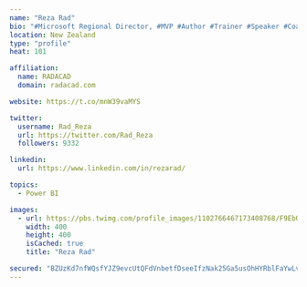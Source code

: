 ```yaml
---
name: "Reza Rad"
bio: "#Microsoft Regional Director, #MVP #Author #Trainer #Speaker #Coach #Consultant #PowerBI "
location: New Zealand
type: "profile"
heat: 101

affiliation:
  name: RADACAD
  domain: radacad.com

website: https://t.co/mnW39vaMYS

twitter:
  username: Rad_Reza
  url: https://twitter.com/Rad_Reza
  followers: 9332

linkedin:
  url: https://www.linkedin.com/in/rezarad/

topics:
  - Power BI

images:
  - url: https://pbs.twimg.com/profile_images/1102766467173408768/F9EbQENa_400x400.png
    width: 400
    height: 400
    isCached: true
    title: "Reza Rad"

secured: "BZUzKd7nfWQsfYJZ9evcUtQFdVnbetfDseeIfzNak25Ga5usOhHYRblFaYwLvnGPU7Jn6Ej9QvmxaUrTR7DEMhx23e4GqKxYa3jYQPGgQMwem4I7wivT3BrzXfIYc8rs/63zAAET4Tf75rfB/DRG22VQTTjBZf9rvPyJ5PPuTAlg6+YrqL4abufKx1xx7y8+JNIpMZZ5LD65UPx6TPnfhy6f8zhmP8LQpfnPgUO7jrD1xJoWr1SP9VBxM+iwbpqtybjc6SNocKMsSVMPb97pdGR//pXH/gT4vV8gLEOml9AmVvVX6o51pqojOwBt8kW/wXUHGYd7EkhiYRNBUd3PQWiSpbCeaXo3gKovEaIpQZi1nY8SY4qrI4cIO/PZhxsgp7BnLkn5Cf2lE6n0HgHhYy7Pq2gArM5zQOJo0fubvqM=;ogyB5vnqkvk1DXMee5cGrA=="
---
```


